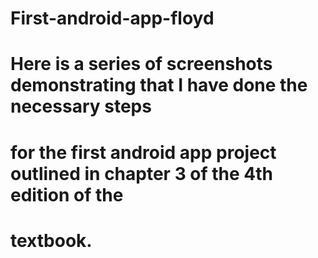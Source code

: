 # First-android-app-floyd
#
# Here is a series of screenshots demonstrating that I have done the necessary steps 
# for the first android app project outlined in chapter 3 of the 4th edition of the
# textbook. 

